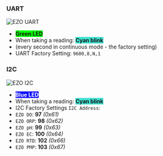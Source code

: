 ### UART

![EZO UART](_media/uart.gif)

* **<span style="background-color:lime">Green LED</span>**
* When taking a reading:  **<span style="background-color:turquoise">Cyan blink</span>**
 * (every second in continuous mode - the factory setting)
* UART Factory Setting: `9600,8,N,1`



### I2C

![EZO I2C](_media/i2c.gif)

* **<span style="background-color:blue; color:white">Blue LED</span>**
* When taking a reading: **<span style="background-color:turquoise">Cyan blink</span>**
* I2C Factory Settings `I2C Address`:
 * `EZO DO`: **97** _(0x61)_
 * `EZO ORP`: **98** _(0x62)_
 * `EZO pH`: **99** _(0x63)_
 * `EZO EC`: **100** _(0x64)_
 * `EZO RTD`: **102** _(0x66)_
 * `EZO PMP`: **103** _(0x67)_
